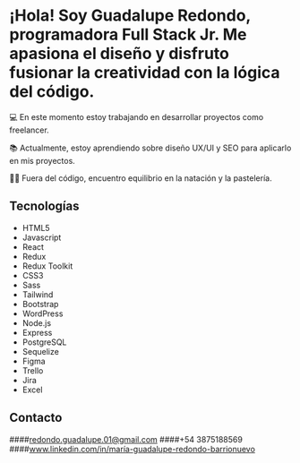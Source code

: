 # ¡Hola! Soy Guadalupe Redondo, programadora Full Stack Jr. Me apasiona el diseño y disfruto fusionar la creatividad con la lógica del código.

💻 En este momento estoy trabajando en desarrollar proyectos como freelancer.

📚 Actualmente, estoy aprendiendo sobre diseño UX/UI y SEO para aplicarlo en mis proyectos.

🏊‍♀️ Fuera del código, encuentro equilibrio en la natación y la pastelería.

## Tecnologías

- HTML5
- Javascript
- React
- Redux
- Redux Toolkit
- CSS3
- Sass
- Tailwind
- Bootstrap
- WordPress
- Node.js
- Express
- PostgreSQL
- Sequelize
- Figma
- Trello
- Jira
- Excel

## Contacto
####redondo.guadalupe.01@gmail.com
####+54 3875188569
####www.linkedin.com/in/maría-guadalupe-redondo-barrionuevo
